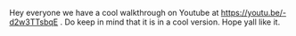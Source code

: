 Hey everyone we have a cool walkthrough on Youtube at https://youtu.be/-d2w3TTsbqE . Do keep in mind that it is in a cool version.
Hope yall like it.